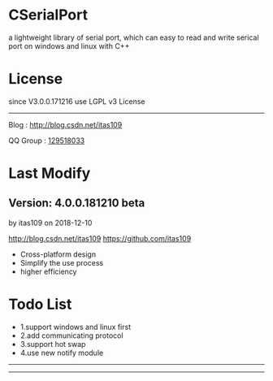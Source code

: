 # CSerialPort

a lightweight library of serial port, which can easy to read and write serical port on windows and linux with C++

# License
since V3.0.0.171216 use LGPL v3 License

---

Blog : http://blog.csdn.net/itas109

QQ Group : [129518033](http://shang.qq.com/wpa/qunwpa?idkey=2888fa15c4513e6bfb9347052f36e437d919b2377161862948b2a49576679fc6)

# Last Modify
## Version: 4.0.0.181210 beta
by itas109 on 2018-12-10

http://blog.csdn.net/itas109
https://github.com/itas109

* Cross-platform design
* Simplify the use process
* higher efficiency

# Todo List
* 1.support windows and linux first
* 2.add communicating protocol
* 3.support hot swap
* 4.use new notify module

---

---